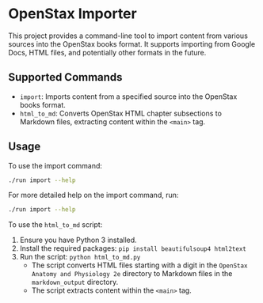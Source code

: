 # OpenStax Importer

This project provides a command-line tool to import content from various sources into the OpenStax books format. It supports importing from Google Docs, HTML files, and potentially other formats in the future.

## Supported Commands

*   `import`: Imports content from a specified source into the OpenStax books format.
*   `html_to_md`: Converts OpenStax HTML chapter subsections to Markdown files, extracting content within the `<main>` tag.

## Usage

To use the import command:

```bash
./run import --help
```

For more detailed help on the import command, run:

```bash
./run import --help
```

To use the `html_to_md` script:

1.  Ensure you have Python 3 installed.
2.  Install the required packages: `pip install beautifulsoup4 html2text`
3.  Run the script: `python html_to_md.py`
    *   The script converts HTML files starting with a digit in the `OpenStax Anatomy and Physiology 2e` directory to Markdown files in the `markdown_output` directory.
    *   The script extracts content within the `<main>` tag.